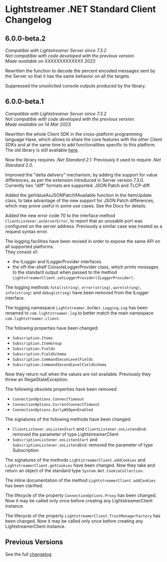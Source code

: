 # Lightstreamer .NET Standard Client Changelog

## 6.0.0-beta.2
*Compatible with Lightstreamer Server since 7.3.2*<br/>
*Not compatible with code developed with the previous version.*<br/>
*Made available on XXXXXXXXXXXXX 2023*

Rewritten the function to decode the percent encoded messages sent by the Server so that it has the same behavior on all the targets.

Suppressed the unsolicited console outputs produced by the library.


## 6.0.0-beta.1
*Compatible with Lightstreamer Server since 7.3.2*<br/>
*Not compatible with code developed with the previous version.*<br/>
*Made available on 14 Mar 2023*

Rewritten the whole Client SDK in the cross-platform programming language Haxe, which allows to share the core features with the other Client SDKs and at the same time to add functionalities specific to this platform.<br>
The old library is still available [here](https://github.com/Lightstreamer/Lightstreamer-lib-client-dotnet).

Now the library requires *.Net Standard 2.1*. Previously it used to require *.Net Standard 2.0*.

Improved the "delta delivery" mechanism, by adding the support for value differences, as per the extension introduced in Server version 7.3.0.
Currently two "diff" formats are supported: JSON Patch and TLCP-diff.

Added the getValueAsJSONPatchIfAvailable function in the ItemUpdate class, to take advantage of the new support for JSON Patch differences, which may prove useful in some use cases.
See the Docs for details.

Added the new error code 70 to the interface method `ClientListener.onServerError`, to report that an unusable port was configured on the server address.
Previously a similar case was treated as a request syntax error.

The logging facilities have been revised in order to expose the same API on all supported platforms.<br/>
They consist of:

- the ILogger and ILoggerProvider interfaces
- the off-the-shelf ConsoleLoggerProvider class, which prints messages to the standard output when passed to the method `LightstreamerClient.setLoggerProvider(ILoggerProvider)`.

The logging methods `fatal(string)`, `error(string)`, `warn(string)`, `info(string)` and `debug(string)` have been removed from the ILogger interface.

The logging namespace `Lightstreamer.DotNet.Logging.Log` has been renamed to `com.lightstreamer.log` to better match the main namespace `com.lightstreamer.client`.

The following properties have been changed:

- `Subscription.Items`
- `Subscription.ItemGroup`
- `Subscription.Fields`
- `Subscription.FieldSchema`
- `Subscription.CommandSeconLevelFields`
- `Subscription.CommandSecondLevelFieldSchema`

Now they return null when the values are not available. 
Previously they threw an IllegalStateException.

The following obsolete properties have been removed:

- `ConnectionOptions.ConnectTimeout`
- `ConnectionOptions.CurrentConnectTimeout`
- `ConnectionOptions.EarlyWSOpenEnabled`

The signatures of the following methods have been changed:

- `ClientListener.onListenStart` and `ClientListener.onListendEnd`: removed the parameter of type LightstreamerClient
- `SubscriptionListener.onListenStart` and `SubscriptionListener.onListendEnd`: removed the parameter of type Subscription

The signatures of the methods `LightstreamerClient.addCookies` and `LightstreamerClient.getCookies` have been changed. Now they take and return an object of the standard type `System.Net.CookieCollection`.

The inline documentation of the method `LightstreamerClient.addCookies` has been clarified.

The lifecycle of the property `ConnectionOptions.Proxy` has been changed. Now it may be called only once before creating any LightstreamerClient instance.

The lifecycle of the property `LightstreamerClient.TrustManagerFactory` has been changed. Now it may be called only once before creating any LightstreamerClient instance.


## Previous Versions

See the full [changelog](https://github.com/Lightstreamer/Lightstreamer-lib-client-dotnet/blob/master/CHANGELOG.md).